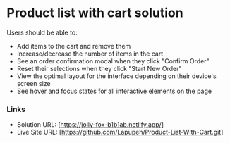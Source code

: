 # Product list with cart solution

Users should be able to:

- Add items to the cart and remove them
- Increase/decrease the number of items in the cart
- See an order confirmation modal when they click "Confirm Order"
- Reset their selections when they click "Start New Order"
- View the optimal layout for the interface depending on their device's screen size
- See hover and focus states for all interactive elements on the page

### Links

- Solution URL: [https://jolly-fox-b1b1ab.netlify.app/]
- Live Site URL: [https://github.com/Lapupeh/Product-List-With-Cart.git]

